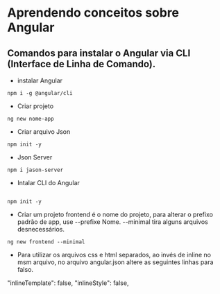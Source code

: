 <h1>Aprendendo conceitos sobre Angular</h1>

<h2>Comandos para instalar o Angular via CLI (Interface de Linha de Comando).</h2>

- instalar Angular
```
npm i -g @angular/cli
```

- Criar projeto
```
ng new nome-app
```

- Criar arquivo Json
```
npm init -y
```

- Json Server
```
npm i jason-server

```
- Intalar CLI do Angular
```

npm init -y
```
- Criar um projeto frontend é o nome do projeto, para alterar o prefixo padrão de app, use --prefixe Nome. --minimal tira alguns arquivos desnecessários.

```
ng new frontend --minimal
```

- Para utilizar os arquivos css e html separados, ao invés de inline no msm arquivo, no arquivo angular.json altere as seguintes linhas para falso.

"inlineTemplate": false,
"inlineStyle": false,